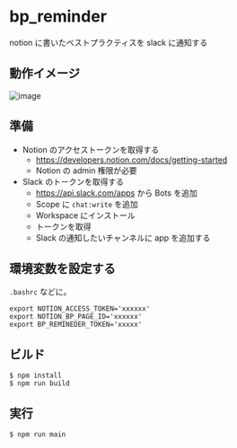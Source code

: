 # bp_reminder
notion に書いたベストプラクティスを slack に通知する

## 動作イメージ
![image](https://user-images.githubusercontent.com/754962/138047049-5c625f78-502a-4f6a-bb72-939544978990.png)

## 準備
- Notion のアクセストークンを取得する
  - https://developers.notion.com/docs/getting-started
  - Notion の admin 権限が必要
- Slack のトークンを取得する
  - https://api.slack.com/apps から Bots を追加
  - Scope に `chat:write` を追加
  - Workspace にインストール
  - トークンを取得
  - Slack の通知したいチャンネルに app を追加する

## 環境変数を設定する
`.bashrc` などに。
```
export NOTION_ACCESS_TOKEN='xxxxxx'
export NOTION_BP_PAGE_ID='xxxxxx'
export BP_REMINEDER_TOKEN='xxxxx'
```

## ビルド
```
$ npm install
$ npm run build
```

## 実行
```
$ npm run main
```
